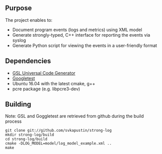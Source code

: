 ## Purpose
The project enables to:

* Document program events (logs and metrics) using XML model
* Generate strongly-typed, C++ interface for reporting the events via syslog
* Generate Python script for viewing the events in a user-friendly format

## Dependencies
* [GSL Universal Code Generator](https://github.com/imatix/gsl)
* [Googletest](https://github.com/google/googletest)
* Ubuntu 16.04 with the latest cmake, g++
* pcre package (e.g. libpcre3-dev)

## Building
Note: GSL and Goggletest are retrieved from github during the build process

    git clone git://github.com/svkapustin/strong-log
    mkdir strong-log/build
    cd strong-log/build
    cmake -DLOG_MODEL=model/log_model_example.xml ..
    make
    
    
